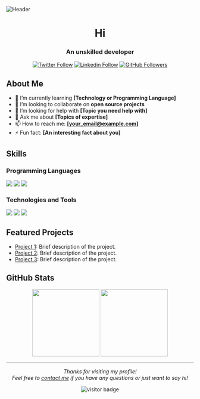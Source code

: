 ![Header](https://yourimageurl.com/header.png)

<h1 align="center">Hi</h1>
<h3 align="center">An unskilled developer</h3>

<p align="center">
  <a href="https://twitter.com/your_username"><img alt="Twitter Follow" src="https://img.shields.io/twitter/follow/your_username?style=social"></a>
  <a href="https://www.linkedin.com/in/your_username/"><img alt="Linkedin Follow" src="https://img.shields.io/badge/LinkedIn-Follow%20Me-blue?style=social&logo=linkedin"></a>
  <a href="https://github.com/CodeyByte"><img alt="GitHub Followers" src="https://img.shields.io/github/followers/your_username?style=social"></a>
</p>

<!-- About me section -->
## About Me

- 🌱 I’m currently learning **[Technology or Programming Language]**
- 👯 I’m looking to collaborate on **open source projects**
- 🤔 I’m looking for help with **[Topic you need help with]**
- 💬 Ask me about **[Topics of expertise]**
- 📫 How to reach me: **[your_email@example.com]**
- ⚡ Fun fact: **[An interesting fact about you]**

<!-- Skills section -->
## Skills

### Programming Languages
<p>
  <img src="https://img.shields.io/badge/-C%23-05122A?style=flat&logo=csharp&logoColor=white">
  <img src="https://img.shields.io/badge/-Python-05122A?style=flat&logo=python&logoColor=white">
  <img src="https://img.shields.io/badge/-JavaScript-05122A?style=flat&logo=javascript&logoColor=white">
  <!-- Add more icons based on your skills -->
</p>

### Technologies and Tools
<p>
  <img src="https://img.shields.io/badge/-Git-05122A?style=flat&logo=git&logoColor=white">
  <img src="https://img.shields.io/badge/-Docker-05122A?style=flat&logo=docker&logoColor=white">
  <img src="https://img.shields.io/badge/-Visual%20Studio-05122A?style=flat&logo=visual-studio&logoColor=white">
  <!-- Add more icons based on your skills -->
</p>

<!-- Featured projects section -->
## Featured Projects

- [Project 1](https://github.com/your_username/project1): Brief description of the project.
- [Project 2](https://github.com/your_username/project2): Brief description of the project.
- [Project 3](https://github.com/your_username/project3): Brief description of the project.

<!-- GitHub stats section -->
## GitHub Stats

<p align="center">
  <img height="180em" src="https://github-readme-stats.vercel.app/api?username=your_username&show_icons=true&hide_border=true&theme=radical" />
  <img height="180em" src="https://github-readme-stats.vercel.app/api/top-langs/?username=your_username&layout=compact&hide_border=true&theme=radical" />
</p>

<!-- Footer with thank you note -->
---

<p align="center">
  <i>Thanks for visiting my profile!</i>
  <br>
  <i>Feel free to <a href="mailto:your_email@example.com">contact me</a> if you have any questions or just want to say hi!</i>
</p>

<p align="center">
  <img src="https://visitor-badge.glitch.me/badge?page_id=your_username.your_username" alt="visitor badge"/>
</p>

